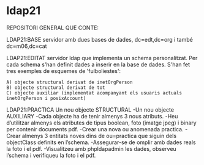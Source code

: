 # ldap21

REPOSITORI GENERAL QUE CONTE:

LDAP21:BASE servidor amb dues bases de dades, dc=edt,dc=org i també dc=m06,dc=cat

LDAP21:EDITAT  servidor ldap que implementa un schema personalitzat. Per cada schema s'han definit dades a inserir en la base de dades. S'han fet tres exemples de esquemes de 'fulboliestes':

    A) objecte structural derivat de inetOrgPerson
    B) objecte structural derivat de tot
    C) objecte auxiliar (implementat acompanyant els usuaris actuals inetOrgPerson i posixAccount)

LDAP21:PRACTICA
Un nou objecte STRUCTURAL -Un nou objecte AUXILIARY -Cada objecte ha de tenir almenys 3 nous atributs. -Heu d’utilitzar almenys els atributes de tipus boolean, foto (imatge jpeg) i binary per contenir documents pdf. -Crear una nova ou anomenada practica. -Crear almenys 3 entitats noves dins de ou=practica que siguin dels objectClass definits en l’schema. -Assegurar-se de omplir amb dades reals la foto i el pdf. -Visualitzeu amb phpldapadmin les dades, observeu l’schema i verifiqueu la foto i el pdf.


